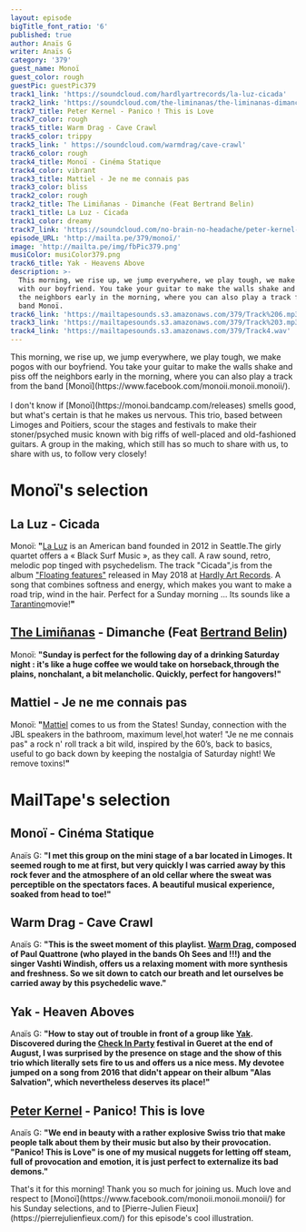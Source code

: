 ```yaml
---
layout: episode
bigTitle_font_ratio: '6'
published: true
author: Anaïs G
writer: Anaïs G
category: '379'
guest_name: Monoï
guest_color: rough
guestPic: guestPic379
track1_link: 'https://soundcloud.com/hardlyartrecords/la-luz-cicada'
track2_link: 'https://soundcloud.com/the-liminanas/the-liminanas-dimanche-feat'
track7_title: Peter Kernel - Panico ! This is Love
track7_color: rough
track5_title: Warm Drag - Cave Crawl
track5_color: trippy
track5_link: ' https://soundcloud.com/warmdrag/cave-crawl'
track6_color: rough
track4_title: Monoï - Cinéma Statique
track4_color: vibrant
track3_title: Mattiel - Je ne me connais pas
track3_color: bliss
track2_color: rough
track2_title: The Limiñanas - Dimanche (Feat Bertrand Belin)
track1_title: La Luz - Cicada
track1_color: dreamy
track7_link: 'https://soundcloud.com/no-brain-no-headache/peter-kernel-panico-this-is'
episode_URL: 'http://mailta.pe/379/monoï/'
image: 'http://mailta.pe/img/fbPic379.png'
musiColor: musiColor379.png
track6_title: Yak - Heavens Above
description: >-
  This morning, we rise up, we jump everywhere, we play tough, we make pogos
  with our boyfriend. You take your guitar to make the walls shake and piss off
  the neighbors early in the morning, where you can also play a track from the
  band Monoï.
track6_link: 'https://mailtapesounds.s3.amazonaws.com/379/Track%206.mp3'
track3_link: 'https://mailtapesounds.s3.amazonaws.com/379/Track%203.mp3'
track4_link: 'https://mailtapesounds.s3.amazonaws.com/379/Track4.wav'
---
```



<p id="introduction"> This morning, we rise up, we jump everywhere, we play tough, we make pogos with our boyfriend. You take your guitar to make the walls shake and piss off the neighbors early in the morning, where you can also play a track from the band [Monoï](https://www.facebook.com/monoii.monoii.monoii/). 
<br><br>
I don't know if [Monoï](https://monoi.bandcamp.com/releases) smells good, but what's certain is that he makes us nervous. This trio, based between Limoges and Poitiers, scour the stages and festivals to make their stoner/psyched music known with big riffs of well-placed and old-fashioned guitars. A group in the making, which still has so much to share with us, to share with us, to follow very closely!
</p>


# Monoï's selection

## La Luz - Cicada
Monoï: **"**[La Luz](https://www.facebook.com/laluzusa/) is an American band founded in 2012 in Seattle.The girly quartet offers a « Black Surf Music », as they call. A raw sound, retro, melodic pop tinged with psychedelism. The track "Cicada",is from the album ["Floating features"](https://laluz.bandcamp.com/album/floating-features) released in May 2018 at [Hardly Art Records](https://www.hardlyart.com/). A song that combines softness and energy, which makes you want to make a road trip, wind in the hair. Perfect for a Sunday morning ... Its sounds like a [Tarantino](https://fr.wikipedia.org/wiki/Quentin_Tarantino)movie!**"**

## [The Limiñanas](http://www.theliminanas.com/) - Dimanche (Feat [Bertrand Belin](https://www.bertrandbelin.com/))
Monoï: **"**Sunday is perfect for the following day of a drinking Saturday night : it's like a huge coffee we would take on horseback,through the plains, nonchalant, a bit melancholic. Quickly, perfect for hangovers!**"**

## Mattiel - Je ne me connais pas 
Monoï: **"**[Mattiel](https://mattiel.com/) comes to us from the States! Sunday, connection with the JBL speakers in the bathroom, maximum level,hot water! "Je ne me connais pas" a rock n' roll track a bit wild, inspired by the 60’s, back to basics, useful to go back down by keeping the nostalgia of Saturday night! We remove toxins!**"** 


# MailTape's selection

## Monoï - Cinéma Statique
Anaïs G: **"**I met this group on the mini stage of a bar located in Limoges. It seemed rough to me at first, but very quickly I was carried away by this rock fever and the atmosphere of an old cellar where the sweat was perceptible on the spectators faces. A beautiful musical experience, soaked from head to toe!**"**

## Warm Drag - Cave Crawl
Anaïs G: **"**This is the sweet moment of this playlist. [Warm Drag](https://www.facebook.com/warmdrag/), composed of Paul Quattrone (who played in the bands Oh Sees and !!!) and the singer Vashti Windish, offers us a relaxing moment with more synthesis and freshness. So we sit down to catch our breath and let ourselves be carried away by this psychedelic wave.**"**

## Yak - Heaven Aboves
Anaïs G: **"**How to stay out of trouble in front of a group like [Yak](https://fr.wikipedia.org/wiki/Yak_(groupe)). Discovered during the [Check In Party](https://www.checkinparty.com/) festival in Gueret at the end of August, I was surprised by the presence on stage and the show of this trio which literally sets fire to us and offers us a nice mess. My devotee jumped on a song from 2016 that didn't appear on their album "Alas Salvation", which nevertheless deserves its place!**"**

## [Peter Kernel](https://peterkernel.bandcamp.com/)  - Panico! This is love
Anaïs G: **"**We end in beauty with a rather explosive Swiss trio that make people talk about them by their music but also by their provocation. "Panico! This is Love" is one of my musical nuggets for letting off steam, full of provocation and emotion, it is just perfect to externalize its bad demons.**"**


<p id="outroduction">That's it for this morning! Thank you so much for joining us. Much love and respect to [Monoï](https://www.facebook.com/monoii.monoii.monoii/) for his Sunday selections, and to [Pierre-Julien Fieux](https://pierrejulienfieux.com/) for this episode's cool illustration. </p>
